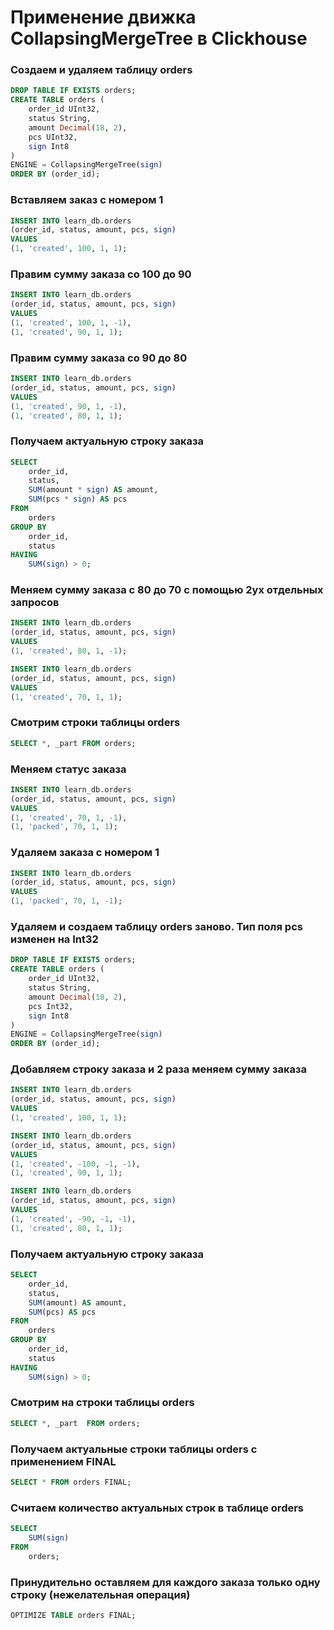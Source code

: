 # Применение движка CollapsingMergeTree в Clickhouse

### Создаем и удаляем таблицу orders
```sql
DROP TABLE IF EXISTS orders;
CREATE TABLE orders (
	order_id UInt32,
	status String,
	amount Decimal(18, 2),
	pcs UInt32,
	sign Int8
)
ENGINE = CollapsingMergeTree(sign)
ORDER BY (order_id);
```

### Вставляем заказ с номером 1
```sql
INSERT INTO learn_db.orders
(order_id, status, amount, pcs, sign)
VALUES
(1, 'created', 100, 1, 1);
```

### Правим сумму заказа со 100 до 90
```sql
INSERT INTO learn_db.orders
(order_id, status, amount, pcs, sign)
VALUES
(1, 'created', 100, 1, -1),
(1, 'created', 90, 1, 1);
```

### Правим сумму заказа со 90 до 80
```sql
INSERT INTO learn_db.orders
(order_id, status, amount, pcs, sign)
VALUES
(1, 'created', 90, 1, -1),
(1, 'created', 80, 1, 1);
```

### Получаем актуальную строку заказа
```sql
SELECT 
	order_id,
	status,
	SUM(amount * sign) AS amount,
	SUM(pcs * sign) AS pcs
FROM 
	orders
GROUP BY
	order_id,
	status
HAVING 
	SUM(sign) > 0;
```

### Меняем сумму заказа с 80 до 70 с помощью 2ух отдельных запросов
```sql
INSERT INTO learn_db.orders
(order_id, status, amount, pcs, sign)
VALUES
(1, 'created', 80, 1, -1);

INSERT INTO learn_db.orders
(order_id, status, amount, pcs, sign)
VALUES
(1, 'created', 70, 1, 1);
```

### Смотрим строки таблицы orders
```sql
SELECT *, _part FROM orders;
```

### Меняем статус заказа
```sql
INSERT INTO learn_db.orders
(order_id, status, amount, pcs, sign)
VALUES
(1, 'created', 70, 1, -1),
(1, 'packed', 70, 1, 1);
```

### Удаляем заказа с номером 1
```sql
INSERT INTO learn_db.orders
(order_id, status, amount, pcs, sign)
VALUES
(1, 'packed', 70, 1, -1);
```



### Удаляем и создаем таблицу orders заново. Тип поля pcs изменен на Int32
```sql
DROP TABLE IF EXISTS orders;
CREATE TABLE orders (
	order_id UInt32,
	status String,
	amount Decimal(18, 2),
	pcs Int32,
	sign Int8
)
ENGINE = CollapsingMergeTree(sign)
ORDER BY (order_id);
```

### Добавляем строку заказа и 2 раза меняем сумму заказа
```sql
INSERT INTO learn_db.orders
(order_id, status, amount, pcs, sign)
VALUES
(1, 'created', 100, 1, 1);

INSERT INTO learn_db.orders
(order_id, status, amount, pcs, sign)
VALUES
(1, 'created', -100, -1, -1),
(1, 'created', 90, 1, 1);

INSERT INTO learn_db.orders
(order_id, status, amount, pcs, sign)
VALUES
(1, 'created', -90, -1, -1),
(1, 'created', 80, 1, 1);
```

### Получаем актуальную строку заказа
```sql
SELECT 
	order_id,
	status,
	SUM(amount) AS amount,
	SUM(pcs) AS pcs
FROM 
	orders
GROUP BY
	order_id,
	status
HAVING 
	SUM(sign) > 0;
```

### Смотрим на строки таблицы orders
```sql
SELECT *, _part  FROM orders;
```

### Получаем актуальные строки таблицы orders с применением FINAL
```sql
SELECT * FROM orders FINAL;
```

### Считаем количество актуальных строк в таблице orders
```sql
SELECT 
	SUM(sign)
FROM 
	orders;
```

### Принудительно оставляем для каждого заказа только одну строку (нежелательная операция)
```sql
OPTIMIZE TABLE orders FINAL;
```
